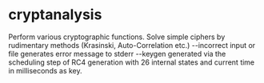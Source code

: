 cryptanalysis
=============

Perform various cryptographic functions. Solve simple ciphers by rudimentary methods (Krasinski, Auto-Correlation etc.)
--incorrect input or file generates error message to stderr
--keygen generated via the scheduling step of RC4 generation with 26 
internal states and current time in milliseconds as key.


